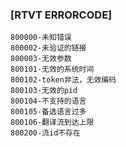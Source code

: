 ### [RTVT ERRORCODE]
    800000-未知错误
    800002-未验证的链接
    800003-无效参数
    800101-无效的系统时间
    800102-token非法，无效编码
    800103-无效的pid
    800104-不支持的语言
    800105-备选语言过多
    800106-翻译流到达上限
    800200-流id不存在

